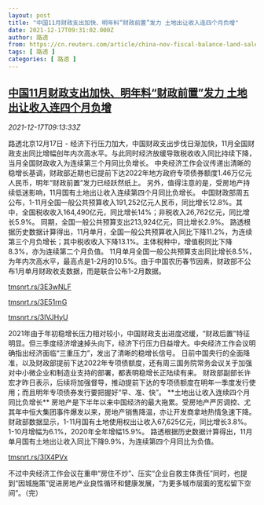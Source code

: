 ```yaml
---
layout: post
title: "中国11月财政支出加快、明年料“财政前置”发力 土地出让收入连四个月负增"
date: 2021-12-17T09:31:02.000Z
author: 路透
from: https://cn.reuters.com/article/china-nov-fiscal-balance-land-sale-1217-idCNKBS2IW0OQ
tags: [ 路透 ]
categories: [ 路透 ]
---
```

<!--1639733462000-->
[中国11月财政支出加快、明年料“财政前置”发力 土地出让收入连四个月负增](https://cn.reuters.com/article/china-nov-fiscal-balance-land-sale-1217-idCNKBS2IW0OQ)
------

<div>
<div><i>2021-12-17T09:13:33Z</i></div><p>路透北京12月17日 - 经济下行压力加大，中国财政支出步伐日渐加快，11月全国财政支出同比增幅创年内次高水平。与此同时经济放缓导致税收收入同比持续下降，当月全国财政收入为连续第三个月同比负增长。 中央经济工作会议传递出清晰的稳增长基调，财政部近期也已提前下达2022年地方政府专项债券额度1.46万亿元人民币，明年“财政前置”发力已经跃然纸上。 另外，值得注意的是，受房地产持续低迷影响，11月国有土地出让收入连续第四个月同比负增长。 中国财政部周五公布，1-11月全国一般公共预算收入191,252亿元人民币，同比增长12.8%。其中，全国税收收入164,490亿元，同比增长14%；非税收入26,762亿元，同比增长5.9%。 同期，全国一般公共预算支出213,924亿元，同比增长2.9%。 路透根据历史数据计算得出，11月单月，全国一般公共预算收入同比下降11.2%，为连续第三个月负增长；其中税收收入下降13.1%。主体税种中，增值税同比下降8.3%，亦为连续第二个月负值。 11月单月全国一般公共预算支出同比增长8.5%，为年内次高水平，最高点是1-2月的10.5%。由于中国农历春节因素，财政部不公布1月单月财政收支数据，而是联合公布1-2月数据。</p><p><a href="https://tmsnrt.rs/3E3wNLF">tmsnrt.rs/3E3wNLF</a></p><p><a href="https://tmsnrt.rs/3E51rnG">tmsnrt.rs/3E51rnG</a></p><p><a href="https://tmsnrt.rs/3IVJHyU">tmsnrt.rs/3IVJHyU</a></p><p>2021年由于年初稳增长压力相对较小，中国财政支出进度迟缓，“财政后置”特征明显。但三季度经济增速掉头向下，经济下行压力日益增大。中央经济工作会议明确指出经济面临“三重压力”，发出了清晰的稳增长信号。 日前中国央行的全面降准，以及财政部提前下达2022年专项债额度，还有周三国务院常务会议关于加强对中小微企业和制造业支持的部署，都表明稳增长正陆续有来。 财政部副部长许宏才昨日表示，后续将加强督导，推动提前下达的专项债额度在明年一季度发行使用；而且明年专项债券发行要把握好“早、准、快”。 **土地出让收入连续四个月同比负增长** 房地产是下半年以来中国经济的最大拖累。受房地产严厉调控、尤其年中恒大集团事件爆发以来，房地产销售降温，亦让开发商拿地热情急速下降。 财政部数据显示，1-11月国有土地使用权出让收入67,625亿元，同比增长3.8%。1-10月增幅为6.1%，2020年全年增幅15.9%。 路透根据历史数据计算得出，11月单月国有土地出让收入同比下降9.9%，为连续第四个月同比为负值。</p><p><a href="https://tmsnrt.rs/3IX4PVx">tmsnrt.rs/3IX4PVx</a></p><p>不过中央经济工作会议在重申“房住不炒”、压实“企业自救主体责任”同时，也提到“因城施策”促进房地产业良性循环和健康发展，“为更多城市层面的宽松留下空间”。（完）</p>
</div>
